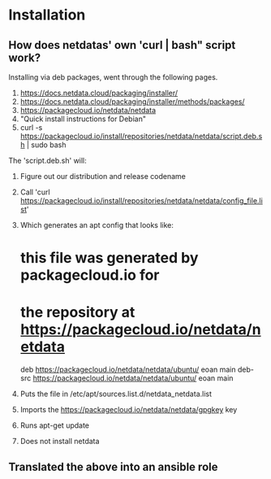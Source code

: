 # Installation


## How does netdatas' own 'curl | bash" script work?

Installing via deb packages, went through the following pages.

1. https://docs.netdata.cloud/packaging/installer/
2. https://docs.netdata.cloud/packaging/installer/methods/packages/
3. https://packagecloud.io/netdata/netdata
4. "Quick install instructions for Debian"
5. curl -s https://packagecloud.io/install/repositories/netdata/netdata/script.deb.sh | sudo bash

The 'script.deb.sh' will:
1. Figure out our distribution and release codename
2. Call 'curl https://packagecloud.io/install/repositories/netdata/netdata/config_file.list'
3. Which generates an apt config that looks like:

    # this file was generated by packagecloud.io for
    # the repository at https://packagecloud.io/netdata/netdata

    deb https://packagecloud.io/netdata/netdata/ubuntu/ eoan main
    deb-src https://packagecloud.io/netdata/netdata/ubuntu/ eoan main

4. Puts the file in /etc/apt/sources.list.d/netdata_netdata.list
35. Imports the https://packagecloud.io/netdata/netdata/gpgkey key
6. Runs apt-get update
7. Does not install netdata


## Translated the above into an ansible role
